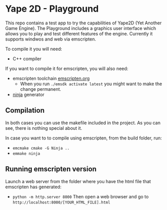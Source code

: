 # Yape 2D - Playground

This repo contains a test app to try the capabilities of Yape2D (Yet Another Game Engine).
The Playground includes a graphics user interface which allows you to play and test
different features of the engine. Currently it supports windwos and web via emscripten. 

To compile it you will need:
* C++ compiler

If you want to compile it for emscripten, you will also need:
* emscripten toolchain [emscripten.org](https://emscripten.org/)<br>
    * When you run ```./emsdk activate latest``` you might want to make the change permanent.
* [ninja](https://github.com/ninja-build/ninja/releases) generator

## Compilation
In both cases you can use the makefile included in the project. As you can see, there
is nothing special about it. 

In case you want to to compile using emscripten, from the build folder, run: <br>
* ```emcmake cmake -G Ninja ..```
* ```emmake ninja```

## Running emscripten version
Launch a web server from the folder where you have the html file that emscripten has generated:<br>
*  ```python -m http.server 8000```
Then open a web browser and go to  ```http://localhost:8000/[YOUR_HTML_FILE].html```

